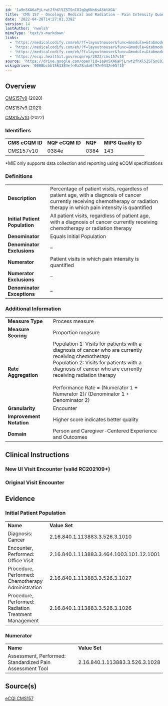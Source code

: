 ```yaml
---
id: '1a9n5XA6aPjLrwt2fhXl5ZSTSnCOIqQgKNn6sA3btXGA'
title: 'CMS 157 - Oncology: Medical and Radiation - Pain Intensity Quantified'
date: '2022-04-28T14:27:01.338Z'
version: 14
lastAuthor: 'nwelsh'
mimeType: 'text/x-markdown'
links:
  - 'https://medicalcodify.com/eh/?f=layoutnouser&func=&module=&tabmodule=&name=RXDBmain&showresult=CMS157v8&showresulttype=Measure'
  - 'https://medicalcodify.com/eh/?f=layoutnouser&func=&module=&tabmodule=&name=RXDBmain&showresult=CMS157v9&showresulttype=Measure'
  - 'https://medicalcodify.com/eh/?f=layoutnouser&func=&module=&tabmodule=&name=RXDBmain&showresult=CMS157v10&showresulttype=Measure'
  - 'https://ecqi.healthit.gov/ecqm/ep/2022/cms157v10'
source: 'https://drive.google.com/open?id=1a9n5XA6aPjLrwt2fhXl5ZSTSnCOIqQgKNn6sA3btXGA'
wikigdrive: '0008bcbb1563384efe0a28ada6f97e9432e65f10'
---
```

## Overview

[CMS157v8](https://medicalcodify.com/eh/?f=layoutnouser&func=&module=&tabmodule=&name=RXDBmain&showresult=CMS157v8&showresulttype=Measure) (2020)

[CMS157v9](https://medicalcodify.com/eh/?f=layoutnouser&func=&module=&tabmodule=&name=RXDBmain&showresult=CMS157v9&showresulttype=Measure) (2021)

[CMS157v10](https://medicalcodify.com/eh/?f=layoutnouser&func=&module=&tabmodule=&name=RXDBmain&showresult=CMS157v10&showresulttype=Measure) (2022)

### Identifiers

<table>
<tr>
<td><strong>CMS eCQM ID</strong></td>
<td><strong>NQF eCQM ID</strong></td>
<td><strong>NQF</strong></td>
<td><strong>MIPS Quality ID</strong></td>
</tr>
<tr>
<td>CMS157v10</td>
<td>0384e</td>
<td>0384</td>
<td>143</td>
</tr>
</table>

*MIE only supports data collection and reporting using eCQM specifications

### Definitions

<table>
<tr>
<td><strong>Description</strong></td>
<td>Percentage of patient visits, regardless of patient age, with a diagnosis of cancer currently receiving chemotherapy or radiation therapy in which pain intensity is quantified</td>
</tr>
<tr>
<td><strong>Initial Patient Population</strong></td>
<td>All patient visits, regardless of patient age, with a diagnosis of cancer currently receiving chemotherapy or radiation therapy</td>
</tr>
<tr>
<td><strong>Denominator</strong></td>
<td>Equals Initial Population</td>
</tr>
<tr>
<td><strong>Denominator Exclusions</strong></td>
<td>–</td>
</tr>
<tr>
<td><strong>Numerator</strong></td>
<td>Patient visits in which pain intensity is quantified</td>
</tr>
<tr>
<td><strong>Numerator Exclusions</strong></td>
<td>–</td>
</tr>
<tr>
<td><strong>Denominator Exceptions</strong></td>
<td>–</td>
</tr>
</table>

### Additional Information

<table>
<tr>
<td><strong>Measure Type</strong></td>
<td>Process measure</td>
</tr>
<tr>
<td><strong>Measure Scoring</strong></td>
<td>Proportion measure</td>
</tr>
<tr>
<td><strong>Rate Aggregation</strong></td>
<td>Population 1: Visits for patients with a diagnosis of cancer who are currently receiving chemotherapy<br />
Population 2: Visits for patients with a diagnosis of cancer who are currently receiving radiation therapy<br />
<br />
Performance Rate = (Numerator 1 + Numerator 2)/ (Denominator 1 + Denominator 2)</td>
</tr>
<tr>
<td><strong>Granularity</strong></td>
<td>Encounter</td>
</tr>
<tr>
<td><strong>Improvement Notation</strong></td>
<td>Higher score indicates better quality</td>
</tr>
<tr>
<td><strong>Domain</strong></td>
<td>Person and Caregiver-Centered Experience and Outcomes</td>
</tr>
</table>

## Clinical Instructions

### New UI Visit Encounter (valid RC202109+)


### Original Visit Encounter

## Evidence

### Initial Patient Population

<table>
<tr>
<td><strong>Name</strong></td>
<td><strong>Value Set</strong></td>
</tr>
<tr>
<td>Diagnosis: Cancer</td>
<td>2.16.840.1.113883.3.526.3.1010</td>
</tr>
<tr>
<td>Encounter, Performed: Office Visit</td>
<td>2.16.840.1.113883.3.464.1003.101.12.1001</td>
</tr>
<tr>
<td>Procedure, Performed: Chemotherapy Administration</td>
<td>2.16.840.1.113883.3.526.3.1027</td>
</tr>
<tr>
<td>Procedure, Performed: Radiation Treatment Management</td>
<td>2.16.840.1.113883.3.526.3.1026</td>
</tr>
</table>

### Numerator

<table>
<tr>
<td><strong>Name</strong></td>
<td><strong>Value Set</strong></td>
</tr>
<tr>
<td>Assessment, Performed: Standardized Pain Assessment Tool</td>
<td>2.16.840.1.113883.3.526.3.1028</td>
</tr>
</table>

## Source(s)

[eCQI CMS157](https://ecqi.healthit.gov/ecqm/ep/2022/cms157v10)
